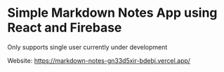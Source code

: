 # Simple Markdown Notes App using React and Firebase
Only supports single user currently under development

Website: https://markdown-notes-gn33d5xir-bdebj.vercel.app/